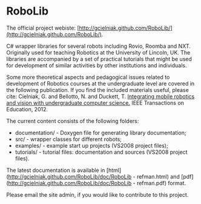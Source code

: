 RoboLib
=======

The official project webiste: [http://gcielniak.github.com/RoboLib/](http://gcielniak.github.com/RoboLib/).

C# wrapper libraries for several robots including Rovio, Roomba and NXT. Originally used for teaching Robotics at the University of Lincoln, UK. The libraries are accompanied by a set of practical tutorials that might be used for development of similar activities by other institutions and individuals.

Some more theoretical aspects and pedagogical issues related to development of Robotics courses at the undergraduate level are covered in the following publication. If you find the included materials useful, please cite:
Cielniak, G. and Bellotto, N. and Duckett, T. [Integrating mobile robotics and vision with undergraduate computer science.](http://eprints.lincoln.ac.uk/6031/) IEEE Transactions on Education, 2012.

The current content consists of the following folders:
- documentation/ - Doxygen file for generating library documentation;
- src/ - wrapper classes for different robots;
- examples/ - example start up projects (VS2008 project files);
- tutorials/ - tutorial files: documentation and sources (VS2008 project files).

The latest documentation is available in [html](http://gcielniak.github.com/RoboLib/doc/RoboLib - refman.html) and [pdf](http://gcielniak.github.com/RoboLib/doc/RoboLib - refman.pdf) format.

Please email the site admin, if you would like to contribute to this project.

